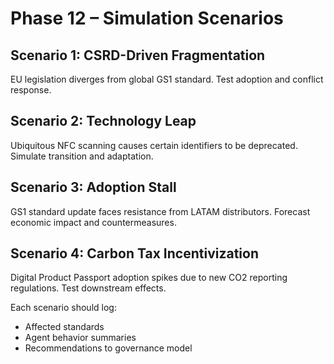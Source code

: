 # Phase 12 – Simulation Scenarios

## Scenario 1: CSRD-Driven Fragmentation
EU legislation diverges from global GS1 standard. Test adoption and conflict response.

## Scenario 2: Technology Leap
Ubiquitous NFC scanning causes certain identifiers to be deprecated. Simulate transition and adaptation.

## Scenario 3: Adoption Stall
GS1 standard update faces resistance from LATAM distributors. Forecast economic impact and countermeasures.

## Scenario 4: Carbon Tax Incentivization
Digital Product Passport adoption spikes due to new CO2 reporting regulations. Test downstream effects.

Each scenario should log:
- Affected standards
- Agent behavior summaries
- Recommendations to governance model
